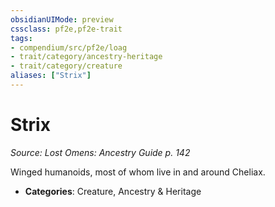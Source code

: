 ```yaml
---
obsidianUIMode: preview
cssclass: pf2e,pf2e-trait
tags:
- compendium/src/pf2e/loag
- trait/category/ancestry-heritage
- trait/category/creature
aliases: ["Strix"]
---
```

# Strix  
*Source: Lost Omens: Ancestry Guide p. 142*  

Winged humanoids, most of whom live in and around Cheliax.

- **Categories**: Creature, Ancestry & Heritage